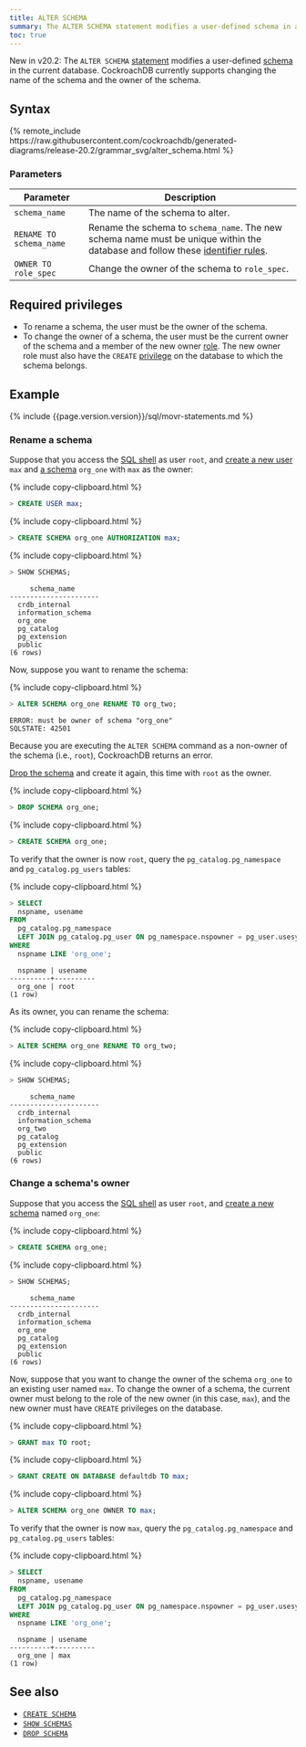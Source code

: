 ```yaml
---
title: ALTER SCHEMA
summary: The ALTER SCHEMA statement modifies a user-defined schema in a database.
toc: true
---
```


<span class="version-tag">New in v20.2:</span> The `ALTER SCHEMA` [statement](sql-statements.html) modifies a user-defined [schema](sql-name-resolution.html#naming-hierarchy) in the current database. CockroachDB currently supports changing the name of the schema and the owner of the schema.

## Syntax

<div>
{% remote_include https://raw.githubusercontent.com/cockroachdb/generated-diagrams/release-20.2/grammar_svg/alter_schema.html %}
</div>

### Parameters

Parameter | Description
----------|------------
`schema_name` | The name of the schema to alter.
`RENAME TO schema_name` | Rename the schema to `schema_name`. The new schema name must be unique within the database and follow these [identifier rules](keywords-and-identifiers.html#identifiers).
`OWNER TO role_spec` | Change the owner of the schema to `role_spec`.

## Required privileges

- To rename a schema, the user must be the owner of the schema.
- To change the owner of a schema, the user must be the current owner of the schema and a member of the new owner [role](authorization.html#roles). The new owner role must also have the `CREATE` [privilege](authorization.html#assign-privileges) on the database to which the schema belongs.

## Example

{% include {{page.version.version}}/sql/movr-statements.md %}

### Rename a schema

Suppose that you access the [SQL shell](cockroach-sql.html) as user `root`, and [create a new user](create-user.html) `max` and [a schema](create-schema.html) `org_one` with `max` as the owner:

{% include copy-clipboard.html %}
~~~ sql
> CREATE USER max;
~~~

{% include copy-clipboard.html %}
~~~ sql
> CREATE SCHEMA org_one AUTHORIZATION max;
~~~

{% include copy-clipboard.html %}
~~~ sql
> SHOW SCHEMAS;
~~~

~~~
     schema_name
----------------------
  crdb_internal
  information_schema
  org_one
  pg_catalog
  pg_extension
  public
(6 rows)
~~~

Now, suppose you want to rename the schema:

{% include copy-clipboard.html %}
~~~ sql
> ALTER SCHEMA org_one RENAME TO org_two;
~~~

~~~
ERROR: must be owner of schema "org_one"
SQLSTATE: 42501
~~~

Because you are executing the `ALTER SCHEMA` command as a non-owner of the schema (i.e., `root`), CockroachDB returns an error.

[Drop the schema](drop-schema.html) and create it again, this time with `root` as the owner.

{% include copy-clipboard.html %}
~~~ sql
> DROP SCHEMA org_one;
~~~

{% include copy-clipboard.html %}
~~~ sql
> CREATE SCHEMA org_one;
~~~

To verify that the owner is now `root`, query the `pg_catalog.pg_namespace` and `pg_catalog.pg_users` tables:

{% include copy-clipboard.html %}
~~~ sql
> SELECT
  nspname, usename
FROM
  pg_catalog.pg_namespace
  LEFT JOIN pg_catalog.pg_user ON pg_namespace.nspowner = pg_user.usesysid
WHERE
  nspname LIKE 'org_one';
~~~

~~~
  nspname | usename
----------+----------
  org_one | root
(1 row)
~~~

As its owner, you can rename the schema:

{% include copy-clipboard.html %}
~~~ sql
> ALTER SCHEMA org_one RENAME TO org_two;
~~~

{% include copy-clipboard.html %}
~~~ sql
> SHOW SCHEMAS;
~~~

~~~
     schema_name
----------------------
  crdb_internal
  information_schema
  org_two
  pg_catalog
  pg_extension
  public
(6 rows)
~~~

### Change a schema's owner

Suppose that you access the [SQL shell](cockroach-sql.html) as user `root`, and [create a new schema](create-schema.html) named `org_one`:

{% include copy-clipboard.html %}
~~~ sql
> CREATE SCHEMA org_one;
~~~

{% include copy-clipboard.html %}
~~~ sql
> SHOW SCHEMAS;
~~~

~~~
     schema_name
----------------------
  crdb_internal
  information_schema
  org_one
  pg_catalog
  pg_extension
  public
(6 rows)
~~~

Now, suppose that you want to change the owner of the schema `org_one` to an existing user named `max`. To change the owner of a schema, the current owner must belong to the role of the new owner (in this case, `max`), and the new owner must have `CREATE` privileges on the database.

{% include copy-clipboard.html %}
~~~ sql
> GRANT max TO root;
~~~

{% include copy-clipboard.html %}
~~~ sql
> GRANT CREATE ON DATABASE defaultdb TO max;
~~~

{% include copy-clipboard.html %}
~~~ sql
> ALTER SCHEMA org_one OWNER TO max;
~~~

To verify that the owner is now `max`, query the `pg_catalog.pg_namespace` and `pg_catalog.pg_users` tables:

{% include copy-clipboard.html %}
~~~ sql
> SELECT
  nspname, usename
FROM
  pg_catalog.pg_namespace
  LEFT JOIN pg_catalog.pg_user ON pg_namespace.nspowner = pg_user.usesysid
WHERE
  nspname LIKE 'org_one';
~~~

~~~
  nspname | usename
----------+----------
  org_one | max
(1 row)
~~~

## See also

- [`CREATE SCHEMA`](create-schema.html)
- [`SHOW SCHEMAS`](show-schemas.html)
- [`DROP SCHEMA`](drop-schema.html)
